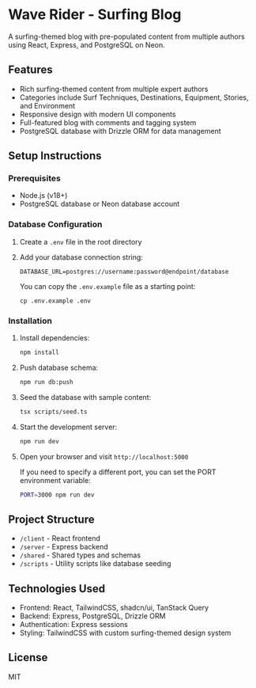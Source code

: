 # Wave Rider - Surfing Blog

A surfing-themed blog with pre-populated content from multiple authors using React, Express, and PostgreSQL on Neon.

## Features

- Rich surfing-themed content from multiple expert authors
- Categories include Surf Techniques, Destinations, Equipment, Stories, and Environment
- Responsive design with modern UI components
- Full-featured blog with comments and tagging system
- PostgreSQL database with Drizzle ORM for data management

## Setup Instructions

### Prerequisites

- Node.js (v18+)
- PostgreSQL database or Neon database account

### Database Configuration

1. Create a `.env` file in the root directory
2. Add your database connection string:
   ```
   DATABASE_URL=postgres://username:password@endpoint/database
   ```
   
   You can copy the `.env.example` file as a starting point:
   ```
   cp .env.example .env
   ```

### Installation

1. Install dependencies:
   ```bash
   npm install
   ```

2. Push database schema:
   ```bash
   npm run db:push
   ```

3. Seed the database with sample content:
   ```bash
   tsx scripts/seed.ts
   ```

4. Start the development server:
   ```bash
   npm run dev
   ```

5. Open your browser and visit `http://localhost:5000`

   If you need to specify a different port, you can set the PORT environment variable:
   ```bash
   PORT=3000 npm run dev
   ```

## Project Structure

- `/client` - React frontend
- `/server` - Express backend
- `/shared` - Shared types and schemas
- `/scripts` - Utility scripts like database seeding

## Technologies Used

- Frontend: React, TailwindCSS, shadcn/ui, TanStack Query
- Backend: Express, PostgreSQL, Drizzle ORM
- Authentication: Express sessions
- Styling: TailwindCSS with custom surfing-themed design system

## License

MIT
